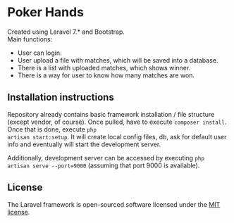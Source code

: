 # Poker Hands

Created using Laravel 7.* and Bootstrap.<br/>
Main functions:
<ul>
<li>User can login.</li>
<li>User upload a file with matches, which will be saved into a database.</li>
<li>There is a list with uploaded matches, which shows winner.</li>
<li>There is a way for user to know how many matches are won.</li>
</ul>

## Installation instructions
Repository already contains basic framework installation / file structure (except vendor, of course).
Once pulled, have to execute <code>composer install</code>.
Once that is done, execute <code>php artisan start:setup</code>. It will create local config files, db, ask for default 
user info and eventually will start the development server.

Additionally, development server can be accessed by executing <code>php artisan serve --port=9000</code> (assuming that port 9000 is
available).

## License

The Laravel framework is open-sourced software licensed under the [MIT license](https://opensource.org/licenses/MIT).
